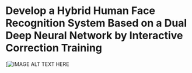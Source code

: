 # Develop a Hybrid Human Face Recognition System Based on a Dual Deep Neural Network by Interactive Correction Training
[![IMAGE ALT TEXT HERE](https://www.youtube.com/watch?v=0vQ5CPiJ7-M)
